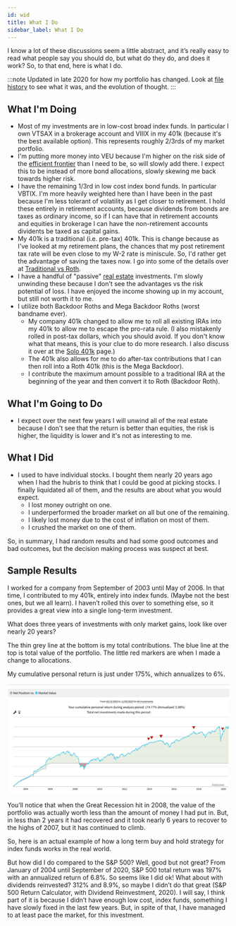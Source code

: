 ```yaml
---
id: wid
title: What I Do
sidebar_label: What I Do
---
```

I know a lot of these discussions seem a little abstract, and it’s really easy to read what people say you should do, but what do they do, and does it work?  So, to that end, here is what I do.

:::note
Updated in late 2020 for how my portfolio has changed.  Look at [file history](https://github.com/jotpowers/College-Grads/commits/master/results.md) to see what it was, and the evolution of thought.
:::

## What I'm Doing

* Most of my investments are in low-cost broad index funds.  In particular I own VTSAX in a brokerage account and VIIIX in my 401k (because it's the best available option).  This represents roughly 2/3rds of my market portfolio.
* I'm putting more money into VEU because I'm higher on the risk side of the [efficient frontier](https://www.investopedia.com/terms/e/efficientfrontier.asp) than I need to be, so will slowly add there.   I expect this to be instead of more bond allocations, slowly skewing me back towards higher risk.
* I have the remaining 1/3rd in low cost index bond funds.  In particular VBTIX. I'm more heavily weighted here than I have been in the past because I'm less tolerant of volatility as I get closer to retirement.  I hold these entirely in retirement accounts, because dividends from bonds are taxes as ordinary income, so if I can have that in retirement accounts and equities in brokerage I can have the non-retirement accounts dividents be taxed as capital gains.
* My 401k is a traditional (i.e. pre-tax) 401k.  This is change because as I've looked at my retirement plans, the chances that my post retirement tax rate will be even close to my W-2 rate is miniscule.  So, I'd rather get the advantage of saving the taxes now.  I go into some of the details over at [Traditional vs Roth](tvr).
* I have a handful of "passive" [real estate](realestate.md) investments.  I'm slowly unwinding these because I don't see the advantages vs the risk potential of loss.  I have enjoyed the income showing up in my account, but still not worth it to me.
* I utilize both Backdoor Roths and Mega Backdoor Roths (worst bandname ever).
  * My company 401k changed to allow me to roll all existing IRAs into my 401k to allow me to escape the pro-rata rule.  (I also mistakenly rolled in post-tax dollars, which you should avoid.  If you don't know what that means, this is your clue to do more research. I also discuss it over at the [Solo 401k](solo.md) page.)
  * The 401k also allows for me to do after-tax contributions that I can then roll into a Roth 401k (this is the Mega Backdoor).
  * I contribute the maximum amount possible to a traditional IRA at the beginning of the year and then convert it to Roth (Backdoor Roth).

## What I'm Going to Do

* I expect over the next few years I will unwind all of the real estate because I don't see that the return is better than equities, the risk is higher, the liquidity is lower and it's not as interesting to me.

## What I Did

* I used to have individual stocks.  I bought them nearly 20 years ago when I had the hubris to think that I could be good at picking stocks.  I finally liquidated all of them, and the results are about what you would expect.
  * I lost money outright on one.
  * I underperformed the broader market on all but one of the remaining.
  * I likely lost money due to the cost of inflation on most of them.
  * I crushed the market on one of them.

So, in summary, I had random results and had some good outcomes and bad outcomes, but the decision making process was suspect at best.

## Sample Results

I worked for a company from September of 2003 until May of 2006.  In that time, I contributed to my 401k, entirely into index funds.  (Maybe not the best ones, but we all learn).  I haven’t rolled this over to something else, so it provides a great view into a single long-term investment.  

What does three years of investments with only market gains, look like over nearly 20 years? 

The thin grey line at the bottom is my total contributions.  The blue line at the top is total value of the portfolio.  The little red markers are when I made a change to allocations.

My cumulative personal return is just under 175%, which annualizes to 6%.  

![Personal Results](assets/results.png)

You’ll notice that when the Great Recession hit in 2008, the value of the portfolio was actually worth less than the amount of money I had put in.  But, in less than 2 years it had recovered and it took nearly 6 years to recover to the highs of 2007, but it has continued to climb.

So, here is an actual example of how a long term buy and hold strategy for index funds works in the real world.

But how did I do compared to the S&P 500?  Well, good but not great?  From January of 2004 until September of 2020, S&P 500 total return was 197% with an annualized return of 6.8%.  So seems like I did ok!  What about with dividends reinvested?  312% and 8.9%, so maybe I didn’t do that great (S&P 500 Return Calculator, with Dividend Reinvestment, 2020).  I will say, I think part of it is because I didn’t have enough low cost, index funds, something I have slowly fixed in the last few years.  But, in spite of that, I have managed to at least pace the market, for this investment.
